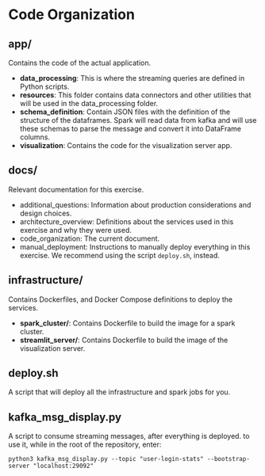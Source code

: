 
# Code Organization

## app/
Contains the code of the actual application.
- **data_processing**: This is where the streaming queries are defined in Python scripts.
- **resources**: This folder contains data connectors and other utilities that will be used in the data_processing folder.
- **schema_definition**: Contain JSON files with the definition of the structure of the dataframes. Spark will read data from kafka and will use these schemas to parse the message and convert it into DataFrame columns.
- **visualization**: Contains the code for the visualization server app.

## docs/
Relevant documentation for this exercise.
- additional_questions: Information about production considerations and design choices.
- architecture_overview: Definitions about the services used in this exercise and why they were used.
- code_organization: The current document.
- manual_deployment: Instructions to manually deploy everything in this exercise. We recommend using the script `deploy.sh`, instead.

## infrastructure/
Contains Dockerfiles, and Docker Compose definitions to deploy the services.
- **spark_cluster/**: Contains Dockerfile to build the image for a spark cluster.
- **streamlit_server/**: Contains Dockerfile to build the image of the visualization server.

## deploy.sh

A script that will deploy all the infrastructure and spark jobs for you.

## kafka_msg_display.py

A script to consume streaming messages, after everything is deployed.
to use it, while in the root of the repository, enter:

```
python3 kafka_msg_display.py --topic "user-login-stats" --bootstrap-server "localhost:29092"
```
